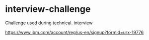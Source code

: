 # interview-challenge
Challenge used during technical. interview



https://www.ibm.com/account/reg/us-en/signup?formid=urx-19776


